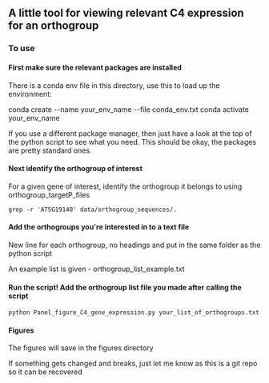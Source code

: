 ## A little tool for viewing relevant C4 expression for an orthogroup

### To use ###

#### First make sure the relevant packages are installed ####

There is a conda env file in this directory, use this to load up the environment:

  conda create --name your_env_name --file conda_env.txt
  conda activate your_env_name

If you use a different package manager, then just have a look at the top of the python script to see what you need. This should be okay, the packages are pretty standard ones.

#### Next identify the orthogroup of interest ####

For a given gene of interest, identify the orthogroup it belongs to using orthogroup_targetP_files

`grep -r 'AT5G19140' data/orthogroup_sequences/.`

#### Add the orthogroups you're interested in to a text file ####

New line for each orthogroup, no headings and put in the same folder as the python script

An example list is given - orthogroup_list_example.txt

#### Run the script! Add the orthogroup list file you made after calling the script ####

`python Panel_figure_C4_gene_expression.py your_list_of_orthogroups.txt`

#### Figures ####

The figures will save in the figures directory



If something gets changed and breaks, just let me know as this is a git repo so it can be recovered
